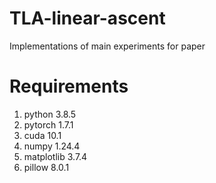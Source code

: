 # TLA-linear-ascent

Implementations of main experiments for paper

# Requirements
1. python 3.8.5
2. pytorch 1.7.1
3. cuda 10.1
4. numpy 1.24.4
5. matplotlib 3.7.4
6. pillow 8.0.1
